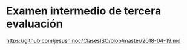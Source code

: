 # Examen intermedio de tercera evaluación

https://github.com/jesusninoc/ClasesISO/blob/master/2018-04-19.md
